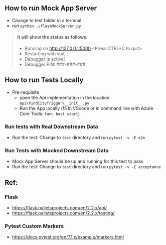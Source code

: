 ## How to run Mock App Server
- Change to test folder in a termnal
- run `python .\flaskMockServer.py`
  
> #### It will show the status as follows: 
> - Running on http://127.0.0.1:5000 <Press CTRL+C to quit>
> - Restarting with stat
> - Debugger is active!
> - Debugger PIN: ###-###-###



## How to run Tests Locally

- Pre-requisite
  - open the Api implementation in the location `api\FindCityTrigger\__init__.py`
  - Run the App locally (f5 in VScode or in command line with Azure Core Tools: `func host start`)

### Run tests with Real Downstream Data
- Run the test: Change to `test` directory and run `pytest -v -E e2e`


### Run Tests with Mocked Downstream Data
- Mock App Server should be up and running for this test to pass
- Run the test: Change to `test` directory and run  `pytest -v -E acceptance`

## Ref: 
### Flask
- https://flask.palletsprojects.com/en/2.2.x/api/
- https://flask.palletsprojects.com/en/2.2.x/testing/

### Pytest Custom Markers
- https://docs.pytest.org/en/7.1.x/example/markers.html
